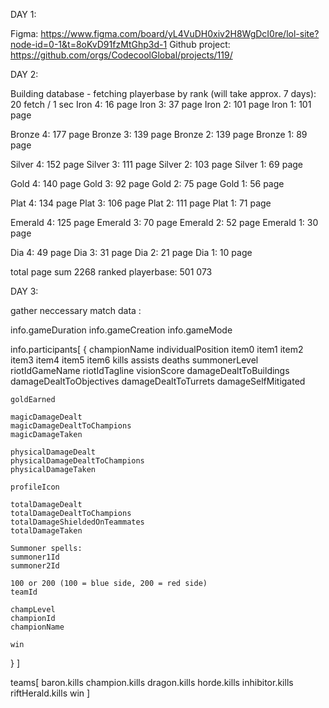 DAY 1:

Figma: https://www.figma.com/board/yL4VuDH0xiv2H8WgDcI0re/lol-site?node-id=0-1&t=8oKvD91fzMtGhp3d-1
Github project: https://github.com/orgs/CodecoolGlobal/projects/119/

DAY 2: 

Building database - fetching playerbase by rank (will take approx. 7 days): 
20 fetch / 1 sec
Iron 4: 16 page
Iron 3: 37 page
Iron 2: 101 page
Iron 1: 101 page

Bronze 4: 177 page
Bronze 3: 139 page
Bronze 2: 139 page
Bronze 1: 89 page

Silver 4: 152 page
Silver 3: 111 page
Silver 2: 103 page
Silver 1: 69 page

Gold 4: 140 page
Gold 3: 92 page
Gold 2: 75 page
Gold 1: 56 page

Plat 4: 134 page
Plat 3: 106 page
Plat 2: 111 page
Plat 1: 71 page

Emerald 4: 125 page
Emerald 3: 70 page
Emerald 2: 52 page
Emerald 1: 30 page

Dia 4: 49 page
Dia 3: 31 page
Dia 2: 21 page
Dia 1: 10 page

total page sum 2268
ranked playerbase: 501 073


DAY 3:

gather neccessary match data :

info.gameDuration
info.gameCreation
info.gameMode

info.participants[
  {
    championName
    individualPosition
    item0
    item1
    item2
    item3
    item4
    item5
    item6
    kills
    assists
    deaths
    summonerLevel
    riotIdGameName
    riotIdTagline
    visionScore
    damageDealtToBuildings
    damageDealtToObjectives
    damageDealtToTurrets
    damageSelfMitigated

    goldEarned

    magicDamageDealt
    magicDamageDealtToChampions
    magicDamageTaken

    physicalDamageDealt
    physicalDamageDealtToChampions
    physicalDamageTaken

    profileIcon

    totalDamageDealt
    totalDamageDealtToChampions
    totalDamageShieldedOnTeammates
    totalDamageTaken

    Summoner spells:
    summoner1Id
    summoner2Id

    100 or 200 (100 = blue side, 200 = red side)
    teamId

    champLevel
    championId
    championName

    win
  }
]

teams[
  baron.kills
  champion.kills
  dragon.kills
  horde.kills
  inhibitor.kills
  riftHerald.kills
  win
]